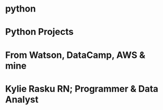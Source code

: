 # python
# Python Projects
# From Watson, DataCamp, AWS & mine
# Kylie Rasku RN; Programmer & Data Analyst
